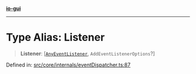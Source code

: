 [**io-gui**](../README.md)

***

# Type Alias: Listener

> **Listener**: \[[`AnyEventListener`](AnyEventListener.md), `AddEventListenerOptions`?\]

Defined in: [src/core/internals/eventDispatcher.ts:87](https://github.com/io-gui/io/blob/main/src/core/internals/eventDispatcher.ts#L87)
